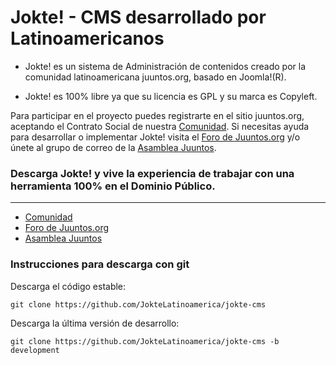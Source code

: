 # Jokte! - CMS desarrollado por Latinoamericanos

* Jokte! es un sistema de Administración de contenidos creado por la comunidad latinoamericana juuntos.org, basado en Joomla!(R).

* Jokte! es 100% libre ya que su licencia es GPL y su marca es Copyleft.

Para participar en el proyecto puedes registrarte en el sitio juuntos.org, aceptando el Contrato Social de nuestra [Comunidad](https://www.juuntos.net.ar/juuntos/contrato-social-juuntero.html). Si necesitas ayuda para desarrollar o implementar Jokte! visita el [Foro de Juuntos.org](https://www.juuntos.net.ar/soporte/foro.html) y/o únete al grupo de correo de la [Asamblea Juuntos](https://groups.google.com/group/juuntos?hl=es).

### Descarga Jokte! y vive la experiencia de trabajar con una herramienta 100% en el Dominio Público.
---
  - [Comunidad](https://www.juuntos.net.ar/juuntos/contrato-social-juuntero.html)
  - [Foro de Juuntos.org](https://www.juuntos.net.ar/soporte/foro.html)
  - [Asamblea Juuntos](https://groups.google.com/group/juuntos?hl=es)

### Instrucciones para descarga con git

Descarga el código estable:

    git clone https://github.com/JokteLatinoamerica/jokte-cms

Descarga la última versión de desarrollo:

    git clone https://github.com/JokteLatinoamerica/jokte-cms -b development
